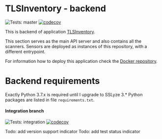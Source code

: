 # TLSInventory - backend

![Tests: master](https://img.shields.io/github/workflow/status/TLSInventory/backend/requirements-and-pytest/master)
[![codecov](https://codecov.io/gh/TLSInventory/backend/branch/master/graph/badge.svg?token=6VJCYR33LN)](https://codecov.io/gh/TLSInventory/backend)

This is backend of application [TLSInventory](https://github.com/TLSInventory).

This section serves as the main API server and also contains all the scanners.
Sensors are deployed as instances of this repository, with a different entrypoint.

For information how to deploy this application check the [Docker repository](https://github.com/TLSInventory/Docker).

# Backend requirements 

Exactly Python 3.7.x is required until I upgrade to SSLyze 3.*
Python packages are listed in file `requirements.txt`.


#### Integration branch

![Tests: integration](https://img.shields.io/github/workflow/status/TLSInventory/backend/requirements-and-pytest/integration)
[![codecov](https://codecov.io/gh/TLSInventory/backend/branch/integration/graph/badge.svg?token=6VJCYR33LN)](https://codecov.io/gh/TLSInventory/backend)

Todo: add version support indicator
Todo: add test status indicator
